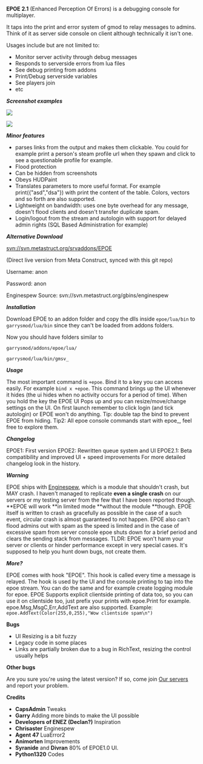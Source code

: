 
**EPOE 2.1** (Enhanced Perception Of Errors) is a debugging console for multiplayer. 

It taps into the print and error system of gmod to relay messages to admins. Think of it as server side console on client although technically it isn't one.

Usages include but are not limited to:
 - Monitor server activity through debug messages
 - Responds to serverside errors from lua files
 - See debug printing from addons
 - Print/Debug serverside variables
 - See players join 
 - etc

***Screenshot examples***

![](http://i.imgur.com/k1rhz3b.png)

![](http://i.imgur.com/SyuCR5i.png)


***Minor features***
 - parses links from the output and makes them clickable. You could for example print a person's steam profile url when they spawn and click to see a questionable profile for example.
 - Flood protection
 - Can be hidden from screenshots
 - Obeys HUDPaint
 - Translates parameters to more useful format. For example print({"asd","dsa"}) with print the content of the table. Colors, vectors and so forth are also supported.
 - Lightweight on bandwidth: uses one byte overhead for any message, doesn't flood clients and doesn't transfer duplicate spam.
 - Login/logout from the stream and autologin with support for delayed admin rights (SQL Based Administration for example)


***Alternative Download***

[svn://svn.metastruct.org/srvaddons/EPOE](svn://svn.metastruct.org/srvaddons/EPOE) 

(Direct live version from Meta Construct, synced with this git repo)

Username: anon

Password: anon

Enginespew Source: svn://svn.metastruct.org/gbins/enginespew

***Installation***

Download EPOE to an addon folder and copy the dlls inside ```epoe/lua/bin``` to ```garrysmod/lua/bin``` since they can't be loaded from addons folders.

Now you should have folders similar to

``` garrysmod/addons/epoe/lua/ ```

``` garrysmod/lua/bin/gmsv_ ```

***Usage***

The most important command is ```+epoe```. Bind it to a key you can access easily. For example ```bind x +epoe```. This command brings up the UI whenever it hides (the ui hides when no activity occurs for a period of time).
When you hold the key the EPOE UI Pops up and you can resize/move/change settings on the UI.
On first launch remember to click login (and tick autologin) or EPOE won't do anything.
Tip: double tap the bind to prevent EPOE from hiding.
Tip2: All epoe console commands start with epoe_, feel free to explore them.

***Changelog***

EPOE1: First version
EPOE2: Rewritten queue system and UI
EPOE2.1: Beta compatibility and improved UI + speed improvements
For more detailed changelog look in the history.

***Warning***

EPOE ships with [Enginespew](http://www.facepunch.com/threads/859870), which is a module that shouldn't crash, but MAY crash. I haven't managed to replicate **even a single crash** on our servers or my testing server from the few that I have been reported though. **EPOE will work **in limited mode **without the module **though.
EPOE itself is written to crash as gracefully as possible in the case of a such event, circular crash is almost guaranteed to not happen. EPOE also can't flood admins out with spam as the speed is limited and in the case of excessive spam from server console epoe shuts down for a brief period and clears the sending stack from messages.
TLDR: EPOE won't harm your server or clients or hinder performance except in very special cases. It's supposed to help you hunt down bugs, not create them.

***More?***

EPOE comes with hook "EPOE". This hook is called every time a message is relayed. The hook is used by the UI and the console printing to tap into the epoe stream. You can do the same and for example create logging module for epoe.
EPOE Supports explicit clientside printing of data too, so you can use it on clientside too, just prefix your prints with epoe.Print for example. epoe.Msg,MsgC,Err,AddText are also supported.
Example:
```epoe.AddText(Color(255,0,255),"Wow clientside spam\n")```

**Bugs**

 - UI Resizing is a bit fuzzy
 - Legacy code in some places
 - Links are partially broken due to a bug in RichText, resizing the control usually helps

**Other bugs**

Are you sure you're using the latest version? 
If so, come join [Our servers](http://metastruct.org) and report your problem.

**Credits**
 - **CapsAdmin** Tweaks
 - **Garry** Adding more binds to make the UI possible
 - **Developers of ENEZ (Declan?)** Inspiration
 - **Chrisaster** Enginespew
 - **Agent 47** LuaError2
 - **Animorten** Improvements
 - **Syranide** and **Divran** 80% of EPOE1.0 UI.
 - **Python1320** Codes
